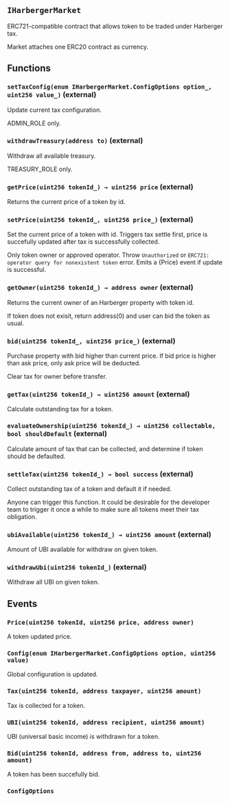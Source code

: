 ## `IHarbergerMarket`

ERC721-compatible contract that allows token to be traded under Harberger tax.

Market attaches one ERC20 contract as currency.

## Functions

### `setTaxConfig(enum IHarbergerMarket.ConfigOptions option_, uint256 value_)` (external)

Update current tax configuration.

ADMIN_ROLE only.

### `withdrawTreasury(address to)` (external)

Withdraw all available treasury.

TREASURY_ROLE only.

### `getPrice(uint256 tokenId_) → uint256 price` (external)

Returns the current price of a token by id.

### `setPrice(uint256 tokenId_, uint256 price_)` (external)

Set the current price of a token with id. Triggers tax settle first, price is succefully updated after tax is successfully collected.

Only token owner or approved operator. Throw `Unauthorized` or `ERC721: operator query for nonexistent token` error. Emits a {Price} event if update is successful.

### `getOwner(uint256 tokenId_) → address owner` (external)

Returns the current owner of an Harberger property with token id.

If token does not exisit, return address(0) and user can bid the token as usual.

### `bid(uint256 tokenId_, uint256 price_)` (external)

Purchase property with bid higher than current price. If bid price is higher than ask price, only ask price will be deducted.

Clear tax for owner before transfer.

### `getTax(uint256 tokenId_) → uint256 amount` (external)

Calculate outstanding tax for a token.

### `evaluateOwnership(uint256 tokenId_) → uint256 collectable, bool shouldDefault` (external)

Calculate amount of tax that can be collected, and determine if token should be defaulted.

### `settleTax(uint256 tokenId_) → bool success` (external)

Collect outstanding tax of a token and default it if needed.

Anyone can trigger this function. It could be desirable for the developer team to trigger it once a while to make sure all tokens meet their tax obligation.

### `ubiAvailable(uint256 tokenId_) → uint256 amount` (external)

Amount of UBI available for withdraw on given token.

### `withdrawUbi(uint256 tokenId_)` (external)

Withdraw all UBI on given token.

## Events

### `Price(uint256 tokenId, uint256 price, address owner)`

A token updated price.

### `Config(enum IHarbergerMarket.ConfigOptions option, uint256 value)`

Global configuration is updated.

### `Tax(uint256 tokenId, address taxpayer, uint256 amount)`

Tax is collected for a token.

### `UBI(uint256 tokenId, address recipient, uint256 amount)`

UBI (universal basic income) is withdrawn for a token.

### `Bid(uint256 tokenId, address from, address to, uint256 amount)`

A token has been succefully bid.

### `ConfigOptions`
